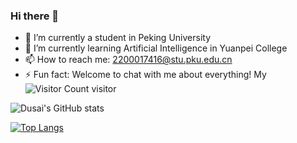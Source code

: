 ### Hi there 👋


- 🔭 I’m currently a student in Peking University
- 🌱 I’m currently learning Artificial Intelligence in Yuanpei College
- 📫 How to reach me: 2200017416@stu.pku.edu.cn
- ⚡ Fun fact: Welcome to chat with me about everything!
My
![Visitor Count](https://profile-counter.glitch.me/UsanoCoCr/count.svg)
visitor

![Dusai's GitHub stats](https://github-readme-stats.vercel.app/api?username=UsanoCoCr)

[![Top Langs](https://github-readme-stats.vercel.app/api/top-langs/?username=UsanoCoCr&layout=compact)](https://github.com/UsanoCoCr/github-readme-stats)
